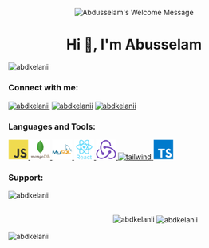 <p align="center">	
	<img alt="Abdusselam's Welcome Message"
		 src="https://readme-typing-svg.herokuapp.com/?lines=👋+Hey+there+I'm+Abdusselam&center=true&width=450&height=55">
</p>

<h1 align="center">Hi 👋, I'm Abusselam</h1>
<p align="left"> <img src="https://komarev.com/ghpvc/?username=abdkelanii&label=Profile%20views&color=0e75b6&style=flat" alt="abdkelanii" /> </p>

<h3 align="left">Connect with me:</h3>
<p align="left">
<a href="https://twitter.com/abdkelanii" target="blank"><img align="center" src="https://raw.githubusercontent.com/rahuldkjain/github-profile-readme-generator/master/src/images/icons/Social/twitter.svg" alt="abdkelanii" height="30" width="40" /></a>
<a href="https://linkedin.com/in/abdkelanii" target="blank"><img align="center" src="https://raw.githubusercontent.com/rahuldkjain/github-profile-readme-generator/master/src/images/icons/Social/linked-in-alt.svg" alt="abdkelanii" height="30" width="40" /></a>
<a href="https://instagram.com/abdkelanii" target="blank"><img align="center" src="https://raw.githubusercontent.com/rahuldkjain/github-profile-readme-generator/master/src/images/icons/Social/instagram.svg" alt="abdkelanii" height="30" width="40" /></a>
</p>

<h3 align="left">Languages and Tools:</h3>
<p align="left"> <a href="https://developer.mozilla.org/en-US/docs/Web/JavaScript" target="_blank" rel="noreferrer"> <img src="https://raw.githubusercontent.com/devicons/devicon/master/icons/javascript/javascript-original.svg" alt="javascript" width="40" height="40"/> </a> <a href="https://www.mongodb.com/" target="_blank" rel="noreferrer"> <img src="https://raw.githubusercontent.com/devicons/devicon/master/icons/mongodb/mongodb-original-wordmark.svg" alt="mongodb" width="40" height="40"/> </a> <a href="https://www.mysql.com/" target="_blank" rel="noreferrer"> <img src="https://raw.githubusercontent.com/devicons/devicon/master/icons/mysql/mysql-original-wordmark.svg" alt="mysql" width="40" height="40"/> </a> <a href="https://reactjs.org/" target="_blank" rel="noreferrer"> <img src="https://raw.githubusercontent.com/devicons/devicon/master/icons/react/react-original-wordmark.svg" alt="react" width="40" height="40"/> </a> <a href="https://redux.js.org" target="_blank" rel="noreferrer"> <img src="https://raw.githubusercontent.com/devicons/devicon/master/icons/redux/redux-original.svg" alt="redux" width="40" height="40"/> </a> <a href="https://tailwindcss.com/" target="_blank" rel="noreferrer"> <img src="https://www.vectorlogo.zone/logos/tailwindcss/tailwindcss-icon.svg" alt="tailwind" width="40" height="40"/> </a> <a href="https://www.typescriptlang.org/" target="_blank" rel="noreferrer"> <img src="https://raw.githubusercontent.com/devicons/devicon/master/icons/typescript/typescript-original.svg" alt="typescript" width="40" height="40"/> </a> </p>

<h3 align="left">Support:</h3>
<p><a href="https://www.buymeacoffee.com/abdkelanii"> <img align="left" src="https://cdn.buymeacoffee.com/buttons/v2/default-yellow.png" height="50" width="210" alt="abdkelanii" /></a></p><br><br>

<p><img align="left" src="https://github-readme-stats.vercel.app/api/top-langs?username=abdkelanii&show_icons=true&locale=en&layout=compact" alt="abdkelanii" /></p>

<p>&nbsp;<img align="center" src="https://github-readme-stats.vercel.app/api?username=abdkelanii&show_icons=true&locale=en" alt="abdkelanii" /></p>

<p><img align="center" src="https://github-readme-streak-stats.herokuapp.com/?user=abdkelanii&" alt="abdkelanii" /></p>
